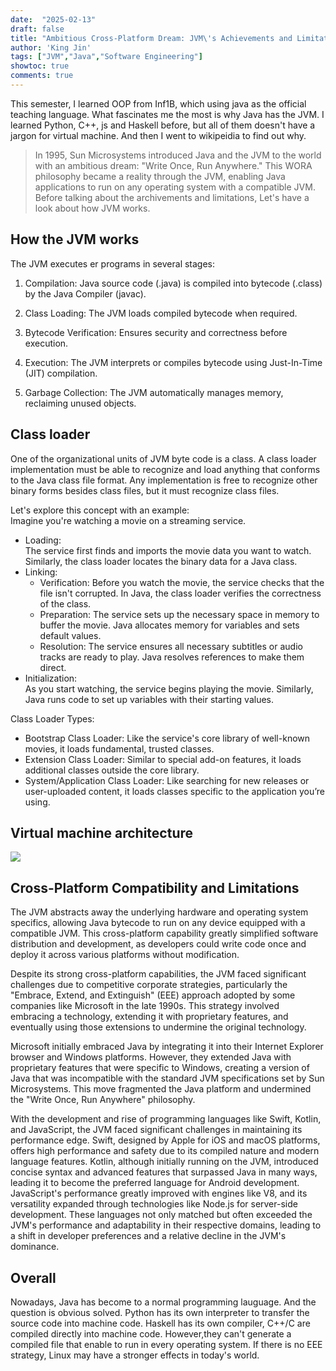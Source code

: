 ```yaml
---
date:  "2025-02-13"
draft: false
title: "Ambitious Cross-Platform Dream: JVM\'s Achievements and Limitations"
author: 'King Jin'
tags: ["JVM","Java","Software Engineering"]
showtoc: true
comments: true
---
```

This semester, I learned OOP from Inf1B, which using java as the official teaching language. What fascinates me the most is why Java has the JVM. I learned Python, C++, js and Haskell before, but all of them doesn't have a jargon for virtual machine. And then I went to wikipeidia to find out why.

> In 1995, Sun Microsystems introduced Java and the JVM to the world with an ambitious dream: "Write Once, Run Anywhere." This WORA philosophy became a reality through the JVM, enabling Java applications to run on any operating system with a compatible JVM. Before talking about the archivements and limitations, Let's have a look about how JVM works.

## How the JVM works
The JVM executes er programs in several stages:

1. Compilation: Java source code (.java) is compiled into bytecode (.class) by the Java Compiler (javac).

2. Class Loading: The JVM loads compiled bytecode when required.

3. Bytecode Verification: Ensures security and correctness before execution.

4. Execution: The JVM interprets or compiles bytecode using Just-In-Time (JIT) compilation.

5. Garbage Collection: The JVM automatically manages memory, reclaiming unused objects.

## Class loader
One of the organizational units of JVM byte code is a class. A class loader implementation must be able to recognize and load anything that conforms to the Java class file format. Any implementation is free to recognize other binary forms besides class files, but it must recognize class files.   

Let's explore this concept with an example:      
Imagine you're watching a movie on a streaming service.   
- Loading:   
    The service first finds and imports the movie data you want to watch. Similarly, the class loader locates the binary data for a Java class.   
- Linking:   
    - Verification: Before you watch the movie, the service checks that the file isn't corrupted. In Java, the class loader verifies the correctness of the class.   
    - Preparation: The service sets up the necessary space in memory to buffer the movie. Java allocates memory for variables and sets default values.   
    - Resolution: The service ensures all necessary subtitles or audio tracks are ready to play. Java resolves references to make them direct.   
- Initialization:   
    As you start watching, the service begins playing the movie. Similarly, Java runs code to set up variables with their starting values.   

Class Loader Types:   
- Bootstrap Class Loader: Like the service's core library of well-known movies, it loads fundamental, trusted classes.   
- Extension Class Loader: Similar to special add-on features, it loads additional classes outside the core library.   
- System/Application Class Loader: Like searching for new releases or user-uploaded content, it loads classes specific to the application you’re using.   
 
## Virtual machine architecture
![](/TechStuff/JvmSpec7.png)


## Cross-Platform Compatibility and Limitations
The JVM abstracts away the underlying hardware and operating system specifics, allowing Java bytecode to run on any device equipped with a compatible JVM. This cross-platform capability greatly simplified software distribution and development, as developers could write code once and deploy it across various platforms without modification.

Despite its strong cross-platform capabilities, the JVM faced significant challenges due to competitive corporate strategies, particularly the "Embrace, Extend, and Extinguish" (EEE) approach adopted by some companies like Microsoft in the late 1990s. This strategy involved embracing a technology, extending it with proprietary features, and eventually using those extensions to undermine the original technology.

Microsoft initially embraced Java by integrating it into their Internet Explorer browser and Windows platforms. However, they extended Java with proprietary features that were specific to Windows, creating a version of Java that was incompatible with the standard JVM specifications set by Sun Microsystems. This move fragmented the Java platform and undermined the "Write Once, Run Anywhere" philosophy.

With the development and rise of programming languages like Swift, Kotlin, and JavaScript, the JVM faced significant challenges in maintaining its performance edge. Swift, designed by Apple for iOS and macOS platforms, offers high performance and safety due to its compiled nature and modern language features. Kotlin, although initially running on the JVM, introduced concise syntax and advanced features that surpassed Java in many ways, leading it to become the preferred language for Android development. JavaScript's performance greatly improved with engines like V8, and its versatility expanded through technologies like Node.js for server-side development. These languages not only matched but often exceeded the JVM's performance and adaptability in their respective domains, leading to a shift in developer preferences and a relative decline in the JVM's dominance.

## Overall
Nowadays, Java has become to a normal programming lauguage. And the question is obvious solved. Python has its own interpreter to transfer the source code into machine code. Haskell has its own compiler, C++/C are compiled directly into machine code. However,they can't generate a compiled file that enable to run in every operating system. If there is no EEE strategy, Linux may have a stronger effects in today's world.